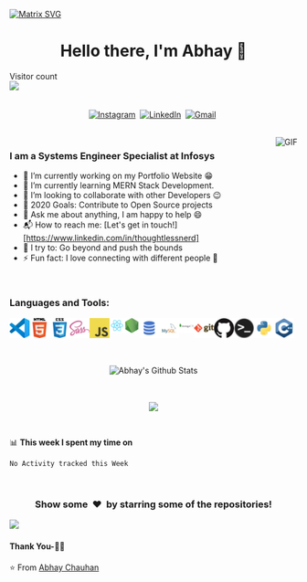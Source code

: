 [![Matrix SVG](https://raw.githubusercontent.com/rodrigograca31/rodrigograca31/master/matrix.svg)](https://www.youtube.com/watch?v=SDkAGkd4NLc) 
<p>
  <h1 align="center"><b>Hello there, I'm Abhay 👋</b></h1>
</p>
<p> 
  Visitor count<br>
  <img src="https://profile-counter.glitch.me/thoughtlessnerd/count.svg" />
</p>
<p align="center">
<br>
<a href="https://instagram.com/thoughtlessnerd"><img src="https://img.shields.io/badge/instagram-%23E4405F.svg?&style=for-the-badge&logo=instagram&logoColor=white" alt="Instagram" /></a>&nbsp;
<a href="https://www.linkedin.com/in/thoughtlessnerd"><img src="https://img.shields.io/badge/linkedin-%230077B5.svg?&style=for-the-badge&logo=linkedin&logoColor=white" alt="LinkedIn" /></a>&nbsp;
<a href="mailto:abhay.csgo001@gmail.com?subject=Hola%20Abhay"><img src="https://img.shields.io/badge/gmail-%23D14836.svg?&style=for-the-badge&logo=gmail&logoColor=white" alt="Gmail"/></a>&nbsp;
<!--<a href="https://kkvanonymous.github.io/"><img alt="Website" src="https://img.shields.io/website?style=for-the-badge&up_message=portfolio&url=https%3A%2F%2Fkkvanonymous.github.io%2F"></a>-->
</p>

<br>

<img align="right" height="270px" alt="GIF" src="https://github.com/punitkmryh/punitkmryh/blob/master/Developer.gif?raw=true" />

### I am a Systems Engineer Specialist at Infosys
- 🔭 I’m currently working on my Portfolio Website :grin:
- 🌱 I’m currently learning MERN Stack Development.
- 👯 I’m looking to collaborate with other Developers :wink:
- 🥅 2020 Goals: Contribute to Open Source projects
- 💬 Ask me about anything, I am happy to help :smile:
- 📬 How to reach me: [Let's get in touch!][https://www.linkedin.com/in/thoughtlessnerd]
- 🧗 I try to: Go beyond and push the bounds
- ⚡ Fun fact: I love connecting with different people :raised_hands:

<br>

### Languages and Tools: 

<img align="left" alt="Visual Studio Code" width="35px" src="https://raw.githubusercontent.com/github/explore/80688e429a7d4ef2fca1e82350fe8e3517d3494d/topics/visual-studio-code/visual-studio-code.png" />
<img align="left" alt="HTML5" width="35px" src="https://raw.githubusercontent.com/github/explore/80688e429a7d4ef2fca1e82350fe8e3517d3494d/topics/html/html.png" />
<img align="left" alt="CSS3" width="35px" src="https://raw.githubusercontent.com/github/explore/80688e429a7d4ef2fca1e82350fe8e3517d3494d/topics/css/css.png" />
<img align="left" alt="Sass" width="35px" src="https://raw.githubusercontent.com/github/explore/80688e429a7d4ef2fca1e82350fe8e3517d3494d/topics/sass/sass.png" />
<img align="left" alt="JavaScript" width="35px" src="https://raw.githubusercontent.com/github/explore/80688e429a7d4ef2fca1e82350fe8e3517d3494d/topics/javascript/javascript.png" />
<img align="left" alt="React" width="26px" src="https://raw.githubusercontent.com/github/explore/80688e429a7d4ef2fca1e82350fe8e3517d3494d/topics/react/react.png" />
<!-- <img align="left" alt="Gatsby" width="26px" src="https://raw.githubusercontent.com/github/explore/e94815998e4e0713912fed477a1f346ec04c3da2/topics/gatsby/gatsby.png" />
<img align="left" alt="GraphQL" width="26px" src="https://raw.githubusercontent.com/github/explore/80688e429a7d4ef2fca1e82350fe8e3517d3494d/topics/graphql/graphql.png" />-->
<img align="left" alt="Node.js" width="26px" src="https://raw.githubusercontent.com/github/explore/80688e429a7d4ef2fca1e82350fe8e3517d3494d/topics/nodejs/nodejs.png" />
<!--<img align="left" alt="Deno" width="26px" src="https://raw.githubusercontent.com/github/explore/361e2821e2dea67711cde99c9c40ed357061cf27/topics/deno/deno.png" />-->
<img align="left" alt="SQL" width="35px" src="https://raw.githubusercontent.com/github/explore/80688e429a7d4ef2fca1e82350fe8e3517d3494d/topics/sql/sql.png" />
<img align="left" alt="MySQL" width="35px" src="https://raw.githubusercontent.com/github/explore/80688e429a7d4ef2fca1e82350fe8e3517d3494d/topics/mysql/mysql.png" />
<img align="left" alt="MongoDB" width="26px" src="https://raw.githubusercontent.com/github/explore/80688e429a7d4ef2fca1e82350fe8e3517d3494d/topics/mongodb/mongodb.png" />
<img align="left" alt="Git" width="35px" src="https://raw.githubusercontent.com/github/explore/80688e429a7d4ef2fca1e82350fe8e3517d3494d/topics/git/git.png" />
<img align="left" alt="GitHub" width="35px" src="https://raw.githubusercontent.com/github/explore/78df643247d429f6cc873026c0622819ad797942/topics/github/github.png" />
<img align="left" alt="HTML5" width="35px" src="https://raw.githubusercontent.com/github/explore/80688e429a7d4ef2fca1e82350fe8e3517d3494d/topics/terminal/terminal.png" />
<img align="left" alt="HTML5" width="35px" src="https://raw.githubusercontent.com/github/explore/80688e429a7d4ef2fca1e82350fe8e3517d3494d/topics/python/python.png" />
<img align="left" alt="HTML5" width="35px" src="https://raw.githubusercontent.com/github/explore/80688e429a7d4ef2fca1e82350fe8e3517d3494d/topics/cpp/cpp.png" />
<br>
<br>
<br>
<br>

<p align='center'>
  <img align="center" src="https://github-readme-stats.vercel.app/api?username=thoughtlessnerd&show_icons=true&title_color=fff&icon_color=79ff97&text_color=efefef&bg_color=24292e" alt="Abhay's Github Stats">
</p>

<br>

<p align='center'>
  <img align="center" src="https://github-readme-stats.vercel.app/api/top-langs/?username=thoughtlessnerd&show_icons=true&hide_border=true&theme=radical">
</p>

<!-- stats
![GitHub stats](https://github-readme-stats.vercel.app/api?username=Sumanth-Talluri&show_icons=true&hide_border=true&theme=dark)
![Sumanth's github Programming stats](https://github-readme-stats.vercel.app/api/top-langs/?username=Sumanth-Talluri&show_icons=true&hide_border=true")-->

<!-- repos
<a href="https://github.com/Sumanth-Talluri/Readers-Cabin">
  <img align="left" src="https://github-readme-stats.vercel.app/api/pin/?username=Sumanth-Talluri&repo=Readers-Cabin&theme=dark" />
</a>
<a href="https://github.com/Sumanth-Talluri/JPMorgan-Chase-Virtual-Internship">
  <img align="left" src="https://github-readme-stats.vercel.app/api/pin/?username=Sumanth-Talluri&repo=JPMorgan-Chase-Virtual-Internship&theme=dark" />
</a>
<a href="https://github.com/Sumanth-Talluri/Python-for-Everybody-Specialization">
  <img align="left" src="https://github-readme-stats.vercel.app/api/pin/?username=Sumanth-Talluri&repo=Python-for-Everybody-Specialization&theme=dark" />
</a>
-->

<br>

📊 **This week I spent my time on**
<!--START_SECTION:waka-->
```text
No Activity tracked this Week
```
<!--END_SECTION:waka-->

<br>

<div align="center">
<h3 align="center">Show some &nbsp;❤️&nbsp; by starring some of the repositories!</h3>
</div><img src="https://github.com/punitkmryh/punitkmryh/blob/master/wave.svg" />

#### Thank You-🙏🏼

⭐️ From [Abhay Chauhan](https://github.com/thoughtlessnerd)

<!--[website]: -->
[twitter]: https://twitter.com/thoughtlessnerd
<!--[youtube]: https://www.youtube.com/channel/UC40R8Rvwjhu08Z0MFffNfsg-->
[instagram]: https://instagram.com/thoughtlessnerd
[linkedin]: https://www.linkedin.com/in/thoughtlessnerd
